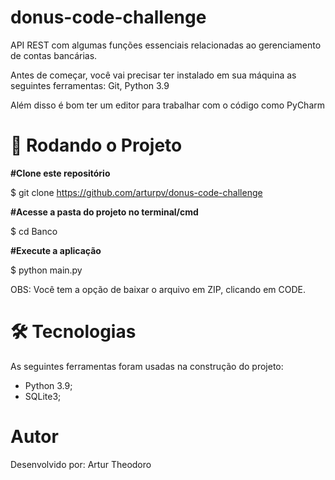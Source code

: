 # donus-code-challenge
API REST com algumas funções essenciais relacionadas ao gerenciamento de contas bancárias.

Antes de começar, você vai precisar ter instalado em sua máquina as seguintes ferramentas: Git, Python 3.9

Além disso é bom ter um editor para trabalhar com o código como PyCharm

# 🎲 Rodando o Projeto

**#Clone este repositório**

$ git clone https://github.com/arturpv/donus-code-challenge

**#Acesse a pasta do projeto no terminal/cmd**

$ cd Banco

**#Execute a aplicação**

$ python main.py

OBS: Você tem a opção de baixar o arquivo em ZIP, clicando em CODE.

# 🛠 Tecnologias
As seguintes ferramentas foram usadas na construção do projeto:

- Python 3.9;
- SQLite3;

# Autor
Desenvolvido por: Artur Theodoro
